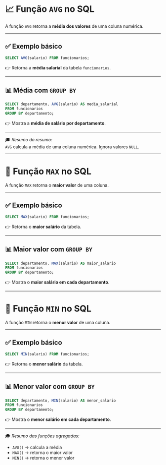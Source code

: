 # 📈 Função `AVG` no SQL

A função `AVG` retorna a **média dos valores** de uma coluna numérica.

---

## ✅ Exemplo básico

```sql
SELECT AVG(salario) FROM funcionarios;
```

👉 Retorna a **média salarial** da tabela `funcionarios`.

---

## 📊 Média com `GROUP BY`

```sql
SELECT departamento, AVG(salario) AS media_salarial
FROM funcionarios
GROUP BY departamento;
```

👉 Mostra a **média de salário por departamento**.

---

🎓 *Resumo do resumo:*  
`AVG` calcula a média de uma coluna numérica. Ignora valores `NULL`.

---

# 🚀 Função `MAX` no SQL

A função `MAX` retorna o **maior valor** de uma coluna.

---

## ✅ Exemplo básico

```sql
SELECT MAX(salario) FROM funcionarios;
```

👉 Retorna o **maior salário** da tabela.

---

## 📊 Maior valor com `GROUP BY`

```sql
SELECT departamento, MAX(salario) AS maior_salario
FROM funcionarios
GROUP BY departamento;
```

👉 Mostra o **maior salário em cada departamento**.

---

# 🔽 Função `MIN` no SQL

A função `MIN` retorna o **menor valor** de uma coluna.

---

## ✅ Exemplo básico

```sql
SELECT MIN(salario) FROM funcionarios;
```

👉 Retorna o **menor salário** da tabela.

---

## 📊 Menor valor com `GROUP BY`

```sql
SELECT departamento, MIN(salario) AS menor_salario
FROM funcionarios
GROUP BY departamento;
```

👉 Mostra o **menor salário em cada departamento**.

---

🎓 *Resumo das funções agregadas:*

- `AVG()` → calcula a média
- `MAX()` → retorna o maior valor
- `MIN()` → retorna o menor valor
